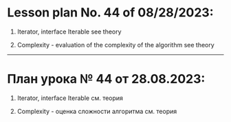 # Lesson plan No. 44 of 08/28/2023:

1. Iterator, interface Iterable<E>
   see theory

2. Complexity - evaluation of the complexity of the algorithm
   see theory

_________________________________________________

# План урока № 44 от 28.08.2023:

1. Iterator, interface Iterable<E>
см. теория

2. Complexity - оценка сложности алгоритма
см. теория

















